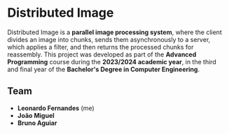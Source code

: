 # Distributed Image
Distributed Image is a **parallel image processing system**, where the client divides an image into chunks, sends them asynchronously to a server, which applies a filter, and then returns the processed chunks for reassembly. This project was developed as part of the **Advanced Programming** course during the **2023/2024 academic year**, in the third and final year of the **Bachelor's Degree in Computer Engineering**.

## Team
- **Leonardo Fernandes** (me)
- **João Miguel**
- **Bruno Aguiar**
